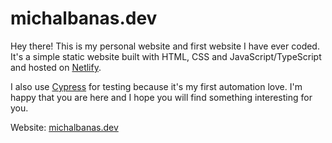 # michalbanas.dev

Hey there! This is my personal website and first website I have ever coded. It's a simple static website built with HTML, CSS and JavaScript/TypeScript and hosted on [Netlify](https://www.netlify.com/). 

I also use [Cypress](https://www.cypress.io/) for testing because it's my first automation love. I'm happy that you are here and I hope you will find something interesting for you.

Website: [michalbanas.dev](https://www.michalbanas.dev)